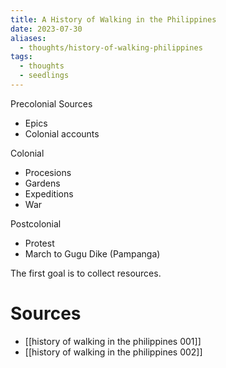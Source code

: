 ```yaml
---
title: A History of Walking in the Philippines
date: 2023-07-30
aliases:
  - thoughts/history-of-walking-philippines
tags:
  - thoughts
  - seedlings
---
```

Precolonial
Sources
- Epics
- Colonial accounts

Colonial
- Procesions
- Gardens
- Expeditions
- War

Postcolonial
- Protest
- March to Gugu Dike (Pampanga)

The first goal is to collect resources.

# Sources

- [[history of walking in the philippines 001]]
- [[history of walking in the philippines 002]]